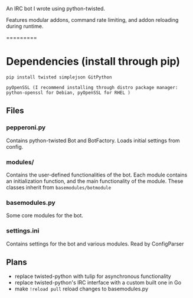 An IRC bot I wrote using python-twisted.

Features modular addons, command rate limiting, and addon reloading during runtime.

=========
# Dependencies (install through pip)
    pip install twisted simplejson GitPython
    
    pyOpenSSL (I recommend installing through distro package manager: python-openssl for Debian, pyOpenSSL for RHEL )

## Files
### pepperoni.py
Contains python-twisted Bot and BotFactory.  Loads initial settings from config.
### modules/
Contains the user-defined functionalities of the bot.  Each module contains an initialization function, and the main functionality of the module.  These classes inherit from `basemodules/botmodule`
### basemodules.py
Some core modules for the bot.
### settings.ini
Contains settings for the bot and various modules.  Read by ConfigParser

## Plans
- replace twisted-python with tulip for asynchronous functionality
- replace twisted-python's IRC interface with a custom built one in Go
- make `!reload pull` reload changes to basemodules.py
